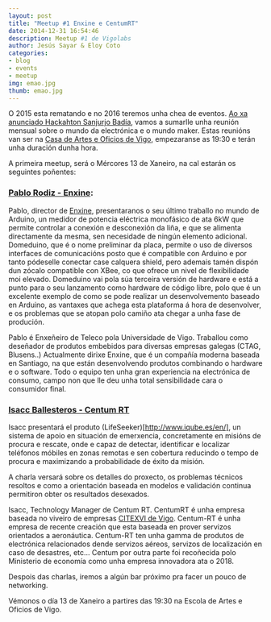 ```yaml
---
layout: post
title: "Meetup #1 Enxine e CentumRT"
date: 2014-12-31 16:54:46
description: Meetup #1 de Vigolabs
author: Jesús Sayar & Eloy Coto
categories:
- blog
- events
- meetup
img: emao.jpg
thumb: emao.jpg
---
```



O 2015 esta rematando e no 2016 teremos unha chea de eventos. [Ao xa anunciado
Hackahton Sanjurjo
Badía](https://twitter.com/vigolabs/status/679330899146776576), vamos a
sumarlle unha reunión mensual sobre o mundo da electrónica e o mundo maker.
Estas reunións van ser na [Casa de Artes e Oficios de
Vigo](https://www.google.es/maps/place/Escola+Municipal+de+Artes+e+Oficios/@42.237302,-8.7201202,19z/data=!4m2!3m1!1s0x0000000000000000:0x5c679db099dd2018?hl=en),
empezaranse as 19:30 e terán unha duración dunha hora.


A primeira meetup, será o Mércores 13 de Xaneiro, na cal estarán os seguintes
poñentes:
<!--more-->

### [Pablo Rodiz - Enxine](https://www.linkedin.com/in/pablorodiz):


Pablo, director de [Enxine](http://enxine.com/), presentaranos o seu último
traballo no mundo de Arduino, un medidor de potencia eléctrica monofásico de
ata 6kW que permite controlar a conexión e desconexión da liña, e que se
alimenta directamente da mesma, sen necesidade de ningún elemento adicional.
Domeduino, que é o nome preliminar da placa, permite o uso de diversos
interfaces de comunicacións posto que é compatible con Arduino e por tanto
pódeselle conectar case calquera shield, pero ademais tamén dispón dun zócalo
compatible con XBee, co que ofrece un nivel de flexibilidade moi elevado.
Domeduino vai pola súa terceira versión de hardware e está a punto para o seu
lanzamento como hardware de código libre, polo que é un excelente exemplo de
como se pode realizar un desenvolvemento baseado en Arduino, as vantaxes que
achega esta plataforma á hora de desenvolver, e os problemas que se atopan polo
camiño ata chegar a unha fase de produción.

Pablo é Enxeñeiro de Teleco pola Universidade de Vigo. Traballou como deseñador
de produtos embebidos para diversas empresas galegas (CTAG, Blusens..)
Actualmente dirixe Enxine, que é un compañía moderna baseada en Santiago, na
que están desenvolvendo produtos combinando o hardware e o software. Todo o
equipo ten unha gran experiencia na electrónica de consumo, campo non que lle
deu unha total sensibilidade cara o consumidor final.


### [Isacc Ballesteros - Centum RT](https://www.linkedin.com/in/isaacballesteros)

Isacc presentará el produto (LifeSeeker)[http://www.iqube.es/en/], un sistema
de apoio en situación de emerxencia, concretamente en misións de procura e
rescate, onde e capaz de detectar, identificar e localizar teléfonos móbiles en
zonas remotas e sen cobertura reducindo o tempo de  procura e maximizando a
probabilidade de éxito da misión.

A charla versará sobre os detalles do proxecto, os problemas técnicos resoltos
e como a orientación baseada en modelos e validación continua permitiron obter
os resultados desexados.

Isacc, Technology Manager de Centum RT. CentumRT é unha empresa baseada no
viveiro de empresas [CITEXVI de Vigo](http://www.citexvi.es/). Centum-RT é unha
empresa de recente creación que esta baseada en prover servizos orientados a
aeronáutica.  Centum-RT ten unha gamma de produtos de electrónica relacionados
dende servizos aéreos, servizos de localización en caso de desastres, etc…
Centum por outra parte foi recoñecida polo Ministerio de economía como unha
empresa innovadora ata o 2018.

Despois das charlas, iremos a algún bar próximo pra facer un pouco de
networking.

Vémonos o día 13 de Xaneiro a partires das 19:30 na Escola de Artes e Oficios
de Vigo.

